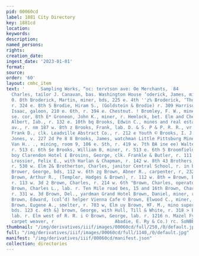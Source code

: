 ```yaml
---
pid: 00060cd
label: 1881 City Directory
key: 1881cd
location: 
keywords: 
description: 
named_persons: 
rights: 
creation_date: 
ingest_date: '2023-01-01'
format: 
source: 
order: '60'
layout: cmhc_item
text: '      Sampling Works, “oc: tervtson ave: Oe Merchants,  84                 tedt,
  Charles, tailor J. Canavan, bas. Washington House ‘oderick, James, miner, r. 324
  0. 8th Broderick, Martin, miner, bds, 225 e. 4th ''z% Broderick, ‘Thomas, miner,
  r. 324 e. 8th S Brodie, Hiram S., (Goldstein & Brodie) r. 309 Harrison av © Broman,
  Isaac, galoon, 210 e. 6th, r. 394 e. Chestnut. ! Bromley, F. W., miner, bds. Poplar,
  se. cor, 8th E* Groneon, John K., miner, r. Hemlock, bet. Elm and Chestnat Brooker,
  Albert, Iab., r. 132 e. 10th bq Brooks, Edwin C., mines and real estate, 2054 Harrison
  av., r. nm 187 w. 8th z Brooks, Frank, lab. D. & S. P & P. R. R., vr. at depot Bruoks,
  Frank D., clk. Leadville Abstract Co., r. 212 e Youth © Brooks, I. J., barber Edwin
  Jones, v. 227 2d Pe 8 8 Brooks, James, watchman Little Pittsburg Mine = Brooks,
  Van H.. ., mining, room 9, 106 e. Sth, r. 419 w. 7th BA ine ee) Walter 8., miner,
  r. 513 ¢. 6th $e Brooks, William B, miner, r. 513 e. 6th 5 Broomfield, Moses, bell
  boy Clarendon Hotel £ Brosins, George, clk. Frankle & Butler, r. 111 e. Chestnut           <:
  Lrossier, Felix E., with Harlan & Chapman, r. 142 w. 8th 43 Brothers, George, teamster,
  r. 530 w. Elm 2& Brotherton, Charles, janitor Central School, r. in basement zz
  Brower, George, bds, 112 w. 6th zg Brown, Abner R., carpenter, r, 232 e. 6th  5
  Brown, Arthur R., (Templer, Hodges & Brown), r. 112 w. 8th = Brown, B. F., waiter,
  r. 113 w. 3d 2 Brown, Charles, r. 214 w. 6th "Brown, Charles, operator R. 3. depot
  Brown, Charles L., lab. r. Ten Mile road bes, 15 and 16th Brown, Charles L. musician,
  r. 331 w. 3d Brown, Del., yardman Grand Hotel Brown, Daniel, miner, r. 520 e. 5th
  Brown, Edward, (col’d) helper Vienna Cafe © Brown, Elwood C., miner, 1. 520 w. 2d
  Brown, Eugene A., smelter, r. 703 w, Elm uy Brown, ¥F. M., mino superintendent,
  bds. 123 ¢. 4th &} brown, George, with Hull, Till & White, r. 318 > Brown, George,
  lab. r. Elm west of R. R. i © Brown, George, lab. r. 1216 n. Mazel Fy Brown, George,
  carpet weaver, r                       Abadie, E. Ry & Co.) rc. SoNBEES, ase TEES       '
thumbnail: "/img/derivatives/iiif/images/00060cd/full/250,/0/default.jpg"
full: "/img/derivatives/iiif/images/00060cd/full/1140,/0/default.jpg"
manifest: "/img/derivatives/iiif/00060cd/manifest.json"
collection: directories
---
```


